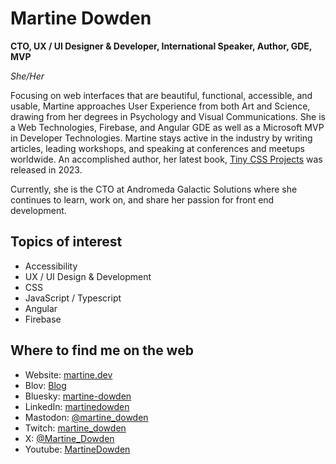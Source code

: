 # Martine Dowden
**CTO, UX / UI Designer &amp; Developer, International Speaker, Author, GDE, MVP**

*She/Her*

Focusing on web interfaces that are beautiful, functional, accessible, and usable, Martine approaches User Experience from both Art and Science, drawing from her degrees in Psychology and Visual Communications. She is a Web Technologies, Firebase, and Angular GDE as well as a Microsoft MVP in Developer Technologies. Martine stays active in the industry by writing articles, leading workshops, and speaking at conferences and meetups worldwide. An accomplished author, her latest book, [Tiny CSS Projects](https://www.manning.com/books/tiny-css-projects?utm_source=martined&utm_medium=affiliate&utm_campaign=book_gearon_tiny_6_28_22&a_aid=martined&a_bid=f189f29c) was released in 2023.

Currently, she is the CTO at Andromeda Galactic Solutions where she continues to learn, work on, and share her passion for front end development.

## Topics of interest

* Accessibility
* UX / UI Design &amp; Development
* CSS
* JavaScript / Typescript
* Angular
* Firebase

## Where to find me on the web

* Website: [martine.dev](https://martine.dev)
* Blov: [Blog](https://andromedagalactic.com/blog/contributor/martine-dowden)
* Bluesky: [martine-dowden](https://bsky.app/profile/martine.dev)
* LinkedIn: [martinedowden](https://www.linkedin.com/in/martinedowden/)
* Mastodon: [@martine_dowden](https://mastodon.social/@martine_dowden)
* Twitch: [martine_dowden](https://www.twitch.tv/martine_dowden)
* X: [@Martine_Dowden](https://twitter.com/Martine_Dowden)
* Youtube: [MartineDowden](https://www.youtube.com/c/MartineDowden)
